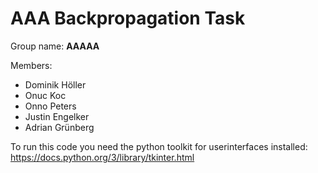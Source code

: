 # AAA Backpropagation Task

Group name: **AAAAA**

Members:
 - Dominik Höller
 - Onuc Koc
 - Onno Peters
 - Justin Engelker
 - Adrian Grünberg


To run this code you need the python toolkit for userinterfaces installed:
https://docs.python.org/3/library/tkinter.html